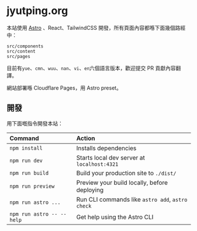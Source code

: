 # jyutping.org

本站使用 [Astro](https://astro.build/) 、React、TailwindCSS 開發，所有頁面內容都喺下面幾個路經中：

```text
src/components
src/content
src/pages
```

目前有`yue`、`cmn`、`wuu`、`nan`、`vi`、`en`六個語言版本，歡迎提交 PR 貢獻內容翻譯。

網站部署喺 Cloudflare Pages，用 Astro preset。

## 開發

用下面嘅指令開發本站：

| Command                   | Action                                           |
| :------------------------ | :----------------------------------------------- |
| `npm install`             | Installs dependencies                            |
| `npm run dev`             | Starts local dev server at `localhost:4321`      |
| `npm run build`           | Build your production site to `./dist/`          |
| `npm run preview`         | Preview your build locally, before deploying     |
| `npm run astro ...`       | Run CLI commands like `astro add`, `astro check` |
| `npm run astro -- --help` | Get help using the Astro CLI                     |
